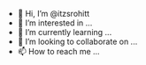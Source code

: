 - 👋 Hi, I’m @itzsrohitt
- 👀 I’m interested in ...
- 🌱 I’m currently learning ...
- 💞️ I’m looking to collaborate on ...
- 📫 How to reach me ...

<!---
itzsrohitt/itzsrohitt is a ✨ special ✨ repository because its `README.md` (this file) appears on your GitHub profile.
You can click the Preview link to take a look at your changes.
--->
